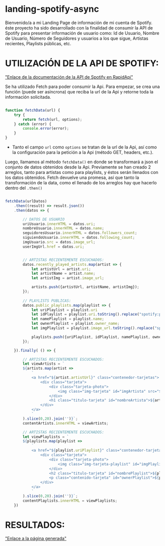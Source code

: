 # landing-spotify-async

Bienvenido/a a mi Landing Page de información de mi cuenta de Spotify. éste proyecto ha sido desarrollado con la finalidad de consumir la API de Spotify para
presentar información de usuario como: Id de Usuario, Nombre de Usuario, Número de Seguidores y usuarios a los que sigue, Artistas recientes, Playlists públicas, etc.

# UTILIZACIÓN DE LA API DE SPOTIFY:
["Enlace de la documentación de la API de Spotify en RapidApi"](https://rapidapi.com/es/Glavier/api/spotify23/)

Se ha utilizado Fetch para poder consumir la Api. Para empezar, se crea una función (puede ser asíncrona) que reciba la url de la Api y retorne toda la información solicitada.

```js

function fetchData(url) {
    try {
        return fetch(url, options);
    } catch (error) {
        console.error(error);
    }
}
```

* Tanto el campo ```url``` como ```options``` se tratan de la url de la Api, así como la configuración para la petición a la Api (método GET, headers, etc.).

Luego, llamamos al método ```fetchData()``` en donde se transformará a json el conjunto de datos obtenidos desde la Api. Previamente se han creado 2 arreglos, tanto para artistas como para playlists,
y éstos serán llenados con los datos obtenidos. Fetch devuelve una promesa, así que tanto la transformación de la data, como el llenado de los arreglos hay que hacerlo dentro del ```.then()```

```js

fetchData(urlDatos)
    .then((result) => result.json())
    .then(datos => {

        // DATOS DE USUARIO
        uriUsuario.innerHTML = datos.uri;
        nombreUsuario.innerHTML = datos.name;
        seguidoresUsuario.innerHTML = datos.followers_count;
        siguiendoUsuario.innerHTML = datos.following_count;
        imgUsuario.src = datos.image_url;
        userImgUrl.href = datos.uri;


        // ARTISTAS RECIENTEMENTE ESCUCHAD0S:
        datos.recently_played_artists.map(artist => {
            let artistUrl = artist.uri;
            let artistName = artist.name;
            let artistImg = artist.image_url;

            artists.push({artistUrl, artistName, artistImg});
        });
 
        // PLAYLISTS PUBLICAS:
        datos.public_playlists.map(playlist => {
            let uriPlaylist = playlist.uri
            let idPlaylist = playlist.uri.toString().replace("spotify:playlist:", "");
            let namePlaylist = playlist.name;
            let ownerPlaylist = playlist.owner_name;
            let imgPlaylist = playlist.image_url.toString().replace("spotify:image:", "https://i.scdn.co/image/");

            playlists.push({uriPlaylist, idPlaylist, namePlaylist, ownerPlaylist, imgPlaylist});
        });

    }).finally( () => {

        // ARTISTAS RECIENTEMENTE ESCUCHADOS: 
        let viewArtists = `
        ${artists.map(artist => 
            `
            <a href="${artist.artistUrl}" class="contenedor-tarjetas">
                <div class="tarjeta">
                    <div class="tarjeta-photo">
                        <img class="img-tarjeta" id="imgArtista" src="${artist.artistImg}" alt="">
                    </div>
                    <h1 class="titulo-tarjeta" id="nombreArtista">${artist.artistName}</h1>
                </div>
            </a>
            `
        ).slice(0,20).join('')}`;
        contentArtists.innerHTML = viewArtists;

        // ARTISTAS RECIENTEMENTE ESCUCHADOS: 
        let viewPlaylists = `
        ${playlists.map(playlist => 
            `
            <a href="${playlist.uriPlaylist}" class="contenedor-tarjetas">
                <div class="tarjeta">
                    <div class="tarjeta-photo">
                        <img class="img-tarjeta-playlist" id="imgPlaylist" src="${playlist.imgPlaylist}" alt="">
                    </div>
                    <h2 class="titulo-tarjeta" id="nombrePlaylist">${playlist.namePlaylist}</h2>
                    <p class="contenido-tarjeta" id="ownerPlaylist">${playlist.ownerPlaylist}</p>
                </div>
            </a>
            `
        ).slice(0,20).join('')}`;
        contentPlaylists.innerHTML = viewPlaylists;
    })
```

# RESULTADOS:

["Enlace a la página generada"](https://davidcornejob.github.io/landing-spotify-async/)
